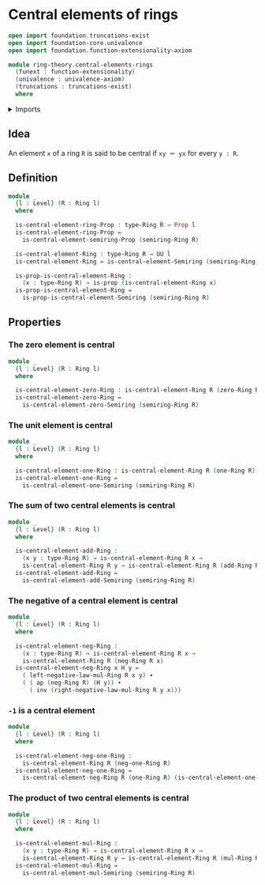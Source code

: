 # Central elements of rings

```agda
open import foundation.truncations-exist
open import foundation-core.univalence
open import foundation.function-extensionality-axiom

module ring-theory.central-elements-rings
  (funext : function-extensionality)
  (univalence : univalence-axiom)
  (truncations : truncations-exist)
  where
```

<details><summary>Imports</summary>

```agda
open import foundation.action-on-identifications-functions
open import foundation.dependent-products-propositions funext
open import foundation.identity-types funext
open import foundation.propositions funext univalence
open import foundation.universe-levels

open import ring-theory.central-elements-semirings funext univalence truncations
open import ring-theory.rings funext univalence truncations
```

</details>

## Idea

An element `x` of a ring `R` is said to be central if `xy ＝ yx` for every
`y : R`.

## Definition

```agda
module _
  {l : Level} (R : Ring l)
  where

  is-central-element-ring-Prop : type-Ring R → Prop l
  is-central-element-ring-Prop =
    is-central-element-semiring-Prop (semiring-Ring R)

  is-central-element-Ring : type-Ring R → UU l
  is-central-element-Ring = is-central-element-Semiring (semiring-Ring R)

  is-prop-is-central-element-Ring :
    (x : type-Ring R) → is-prop (is-central-element-Ring x)
  is-prop-is-central-element-Ring =
    is-prop-is-central-element-Semiring (semiring-Ring R)
```

## Properties

### The zero element is central

```agda
module _
  {l : Level} (R : Ring l)
  where

  is-central-element-zero-Ring : is-central-element-Ring R (zero-Ring R)
  is-central-element-zero-Ring =
    is-central-element-zero-Semiring (semiring-Ring R)
```

### The unit element is central

```agda
module _
  {l : Level} (R : Ring l)
  where

  is-central-element-one-Ring : is-central-element-Ring R (one-Ring R)
  is-central-element-one-Ring =
    is-central-element-one-Semiring (semiring-Ring R)
```

### The sum of two central elements is central

```agda
module _
  {l : Level} (R : Ring l)
  where

  is-central-element-add-Ring :
    (x y : type-Ring R) → is-central-element-Ring R x →
    is-central-element-Ring R y → is-central-element-Ring R (add-Ring R x y)
  is-central-element-add-Ring =
    is-central-element-add-Semiring (semiring-Ring R)
```

### The negative of a central element is central

```agda
module _
  {l : Level} (R : Ring l)
  where

  is-central-element-neg-Ring :
    (x : type-Ring R) → is-central-element-Ring R x →
    is-central-element-Ring R (neg-Ring R x)
  is-central-element-neg-Ring x H y =
    ( left-negative-law-mul-Ring R x y) ∙
    ( ( ap (neg-Ring R) (H y)) ∙
      ( inv (right-negative-law-mul-Ring R y x)))
```

### `-1` is a central element

```agda
module _
  {l : Level} (R : Ring l)
  where

  is-central-element-neg-one-Ring :
    is-central-element-Ring R (neg-one-Ring R)
  is-central-element-neg-one-Ring =
    is-central-element-neg-Ring R (one-Ring R) (is-central-element-one-Ring R)
```

### The product of two central elements is central

```agda
module _
  {l : Level} (R : Ring l)
  where

  is-central-element-mul-Ring :
    (x y : type-Ring R) → is-central-element-Ring R x →
    is-central-element-Ring R y → is-central-element-Ring R (mul-Ring R x y)
  is-central-element-mul-Ring =
    is-central-element-mul-Semiring (semiring-Ring R)
```
